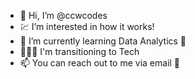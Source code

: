 - 📡 Hi, I’m @ccwcodes
- 💹 I’m interested in how it works!
- 🌱 I’m currently learning Data Analytics 🔎
- 👩🏽‍💻 I'm transitioning to Tech 
- 📫 You can reach out to me via email 📧

<!---
ccwcodes/ccwcodes is a ✨ special ✨ repository because its `README.md` (this file) appears on your GitHub profile.
You can click the Preview link to take a look at your changes.
--->

